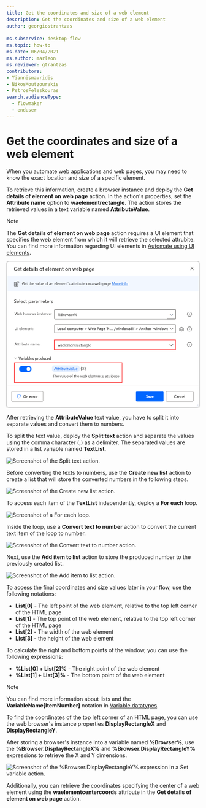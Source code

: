 ```yaml
---
title: Get the coordinates and size of a web element
description: Get the coordinates and size of a web element
author: georgiostrantzas

ms.subservice: desktop-flow
ms.topic: how-to
ms.date: 06/04/2021
ms.author: marleon
ms.reviewer: gtrantzas
contributors:
- Yiannismavridis
- NikosMoutzourakis
- PetrosFeleskouras
search.audienceType: 
  - flowmaker
  - enduser
---
```


# Get the coordinates and size of a web element

When you automate web applications and web pages, you may need to know the exact location and size of a specific element. 

To retrieve this information, create a browser instance and deploy the **Get details of element on web page** action. In the action's properties, set the **Attribute name** option to **waelementrectangle**. The action stores the retrieved values in a text variable named **AttributeValue**.

> [!NOTE]
> The **Get details of element on web page** action requires a UI element that specifies the web element from which it will retrieve the selected attrubite. You can find more information regarding UI elements in [Automate using UI elements](../ui-elements.md).

![Screenshot of the Get details of element on web page action.](media/get-coordinates-size-web-element/get-details-element-web-page-action.png)

After retrieving the **AttributeValue** text value, you have to split it into separate values and convert them to numbers.

To split the text value, deploy the **Split text** action and separate the values using the comma character (**,**) as a delimiter. The separated values are stored in a list variable named **TextList**.

![Screenshot of the Split text action.](media/get-coordinates-size-web-element/split-text-action.png)

Before converting the texts to numbers, use the **Create new list** action to create a list that will store the converted numbers in the following steps.

![Screenshot of the Create new list action.](media/get-coordinates-size-web-element/create-new-list-action.png)

To access each item of the **TextList** independently,  deploy a **For each** loop.

![Screenshot of a For each loop.](media/get-coordinates-size-web-element/for-each-loop.png)

Inside the loop, use a **Convert text to number** action to convert the current text item of the loop to number.

![Screenshot of the Convert text to number action.](media/get-coordinates-size-web-element/convert-text-number-action.png)

Next, use the **Add item to list** action to store the produced number to the previously created list.

![Screenshot of the Add item to list action.](media/get-coordinates-size-web-element/add-item-list-action.png)

To access the final coordinates and size values later in your flow, use the following notations:

- **List[0]** - The left point of the web element, relative to the top left corner of the HTML page
- **List[1]** - The top point of the web element, relative to the top left corner of the HTML page
- **List[2]** - The width of the web element
- **List[3]** - the height of the web element

To calculate the right and bottom points of the window, you can use the following expressions:

- **%List[0] + List[2]%** - The right point of the web element
- **%List[1] + List[3]%** - The bottom point of the web element

> [!NOTE]
> You can find more information about lists and the **VariableName\[ItemNumber\]** notation in [Variable datatypes](../variable-data-types.md).

To find the coordinates of the top left corner of an HTML page, you can use the web browser's instance properties **DisplayRectangleX** and **DisplayRectangleY**.

After storing a browser's instance into a variable named **%Browser%**, use the **%Browser.DisplayRectangleX%** and **%Browser.DisplayRectangleY%** expressions to retrieve the X and Y dimensions.

![Screenshot of the %Browser.DisplayRectangleY% expression in a Set variable action.](media/get-coordinates-size-web-element/y-dimension-set-variable.png)

Additionally, you can retrieve the coordinates specifying the center of a web element using the **waelementcentercoords** attribute in the **Get details of element on web page** action.
